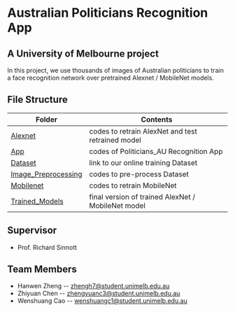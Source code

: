 # Australian Politicians Recognition App
## A University of Melbourne project
In this project, we use thousands of images of Australian politicians to train a face recognition network over pretrained Alexnet / MobileNet models.

## File Structure
|Folder|Contents|
|-|-|
|[Alexnet](https://github.com/HanwenZheng/PoliticiansAU_Recognition/tree/master/Alexnet "Alexnet")|codes to retrain AlexNet and test retrained model|
|[App](https://github.com/HanwenZheng/PoliticiansAU_Recognition/tree/master/App "App")|codes of Politicians_AU Recognition App|
|[Dataset](https://github.com/HanwenZheng/PoliticiansAU_Recognition/tree/master/Dataset "Dataset")|link to our online training Dataset|
|[Image_Preprocessing](https://github.com/HanwenZheng/PoliticiansAU_Recognition/tree/master/Image_Preprocessing "Image_Preprocessing")|codes to pre-process Dataset|
|[Mobilenet](https://github.com/HanwenZheng/PoliticiansAU_Recognition/tree/master/Mobilenet "Mobilenet")|codes to retrain MobileNet|
|[Trained_Models](https://github.com/HanwenZheng/PoliticiansAU_Recognition/tree/master/Trained_Models "Trained_Models")|final version of trained AlexNet / MobileNet model|

## Supervisor
- Prof. Richard Sinnott
## Team Members
- Hanwen Zheng -- zhengh7@student.unimelb.edu.au
- Zhiyuan Chen -- zhengyuanc3@student.unimelb.edu.au
- Wenshuang Cao -- wenshuangc1@student.unimelb.edu.au
